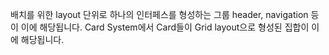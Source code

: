 배치를 위한 layout 단위로 하나의 인터페스를 형성하는 그룹
header, navigation 등이 이에 해당됩니다.
Card System에서 Card들이 Grid layout으로 형성된 집합이 이에 해당됩니다.